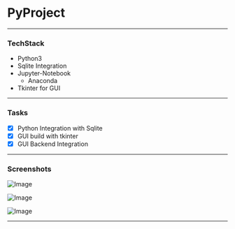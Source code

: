 # PyProject
---

### TechStack
* Python3
* Sqlite Integration
* Jupyter-Notebook
  * Anaconda
* Tkinter for GUI

---

### Tasks
- [x] Python Integration with Sqlite
- [x] GUI build with tkinter 
- [x] GUI Backend Integration

---

### Screenshots

![Image](https://image.ibb.co/jiszP7/PyP1.png)

![Image](https://image.ibb.co/fU7zP7/PyP2.png)

![Image](https://image.ibb.co/ftwhcS/PyP3.png)


-----
